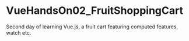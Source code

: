 # VueHandsOn02_FruitShoppingCart
Second day of learning Vue.js, a fruit cart featuring computed features, watch etc.
